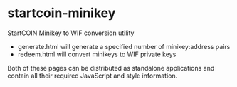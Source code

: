 # startcoin-minikey
StartCOIN Minikey to WIF conversion utility

* generate.html will generate a specified number of minikey:address pairs
* redeem.html will convert minikeys to WIF private keys

Both of these pages can be distributed as standalone applications and contain all their required JavaScript and style information.
